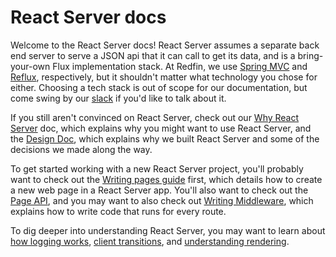 # React Server docs

Welcome to the React Server docs!  React Server assumes a separate back end
server to serve a JSON api that it can call to get its data, and is a
bring-your-own Flux implementation stack.  At Redfin, we use
[Spring MVC](http://docs.spring.io/spring/docs/current/spring-framework-reference/html/mvc.html)
and [Reflux](https://github.com/reflux/refluxjs), respectively, but it shouldn't
matter what technology you chose for either.  Choosing a tech stack is out of
scope for our documentation, but come swing by our [slack](https://slack.react-server.io/) if you'd like to talk
about it.

If you still aren't convinced on React Server, check out our
[Why React Server](/intro/why-react-server.md) doc, which explains why you might want
to use React Server, and the [Design Doc](/intro/design.md), which explains why we
built React Server and some of the decisions we made along the way.

To get started working with a new React Server project, you'll probably want to
check out the [Writing pages guide](/guides/writing-pages.md) first, which details how
to create a new web page in a React Server app.  You'll also want to check out
the [Page API](/guides/page-api.md), and you may want to also check out
[Writing Middleware](/guides/writing-middleware.md), which explains how to write code
that runs for every route.

To dig deeper into understanding React Server, you may want to learn about
[how logging works](/guides/logging.md), [client transitions](/guides/client-transitions.md),
and [understanding rendering](/guides/understanding-rendering.md).
